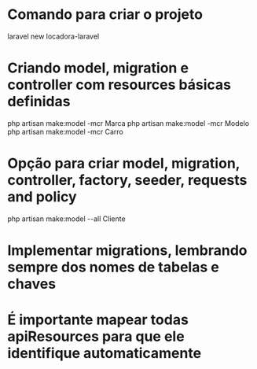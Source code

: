 # Comando para criar o projeto

laravel new locadora-laravel

# Criando model, migration e controller com resources básicas definidas

php artisan make:model -mcr Marca
php artisan make:model -mcr Modelo  
php artisan make:model -mcr Carro

# Opção para criar model, migration, controller, factory, seeder, requests and policy

php artisan make:model --all Cliente

# Implementar migrations, lembrando sempre dos nomes de tabelas e chaves

# É importante mapear todas apiResources para que ele identifique automaticamente
